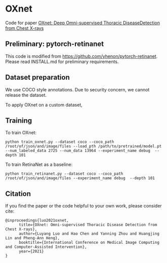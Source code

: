# OXnet
Code for paper [OXnet: Deep Omni-supervised Thoracic DiseaseDetection from Chest X-rays](https://arxiv.org/abs/2104.03218)

## Preliminary: pytorch-retinanet
This code is modified from https://github.com/yhenon/pytorch-retinanet. Please read INSTALL.md for preliminary requirements.

## Dataset preparation
We use COCO style annotations. Due to security concern, we cannot release the dataset. 

To apply OXnet on a custom dataset, 

## Training
To train OXnet:
```
python train_oxnet.py --dataset coco --coco_path /root/of/json/and/image/files --load_pth /path/to/pretrained/model.pt --num_labeled_data 2725 --num_data 13964 --experiment_name debug  --depth 101
```


To train RetinaNet as a baseline:
```
python train_retinanet.py --dataset coco --coco_path /root/of/json/and/image/files --experiment_name debug  --depth 101
```

## Citation
If you find the paper or the code helpful to your own work, please consider cite:
```
@inproceedings{luo2021oxnet,
      title={OXnet: Omni-supervised Thoracic Disease Detection from Chest X-rays}, 
      author={Luyang Luo and Hao Chen and Yanning Zhou and Huangjing Lin and Pheng-Ann Heng},
      booktitle={International Conference on Medical Image Computing and Computer-Assisted Intervention},
      year={2021}
}
```

